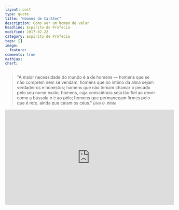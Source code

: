 ```yaml
---
layout: post
type: quote
title: "Homens de Caráter"
description: Como ser um homem de valor
headline: Espírito de Profecia
modified: 2017-02-22
category: Espírito de Profecia
tags: []
image: 
  feature: 
comments: true
mathjax: 
chart:
---
```


>"A maior necessidade do mundo é a de homens — homens que se não comprem nem se vendam; homens que no íntimo da alma sejam verdadeiros e honestos; homens que não temam chamar o pecado pelo seu nome exato; homens, cuja consciência seja tão fiel ao dever como a bússola o é ao pólo; homens que permaneçam firmes pelo que é reto, ainda que caiam os céus."
><small><cite title="Ellen G. White">Ellen G. White</cite></small>

<iframe width="560" height="315" src="https://www.youtube.com/embed/2ud96iyxCw4" frameborder="0" allowfullscreen></iframe>
